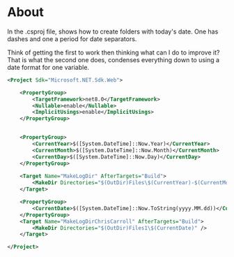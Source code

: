# About

In the .csproj file, shows how to create folders with today's date. One has dashes and one a period for date separators.

Think of getting the first to work then thinking what can I do to improve it? That is what the second one does, condenses everything down to using a date format for one variable.


```xml
<Project Sdk="Microsoft.NET.Sdk.Web">

	<PropertyGroup>
		<TargetFramework>net8.0</TargetFramework>
		<Nullable>enable</Nullable>
		<ImplicitUsings>enable</ImplicitUsings>
	</PropertyGroup>


	<PropertyGroup>
		<CurrentYear>$([System.DateTime]::Now.Year)</CurrentYear>
		<CurrentMonth>$([System.DateTime]::Now.Month)</CurrentMonth>
		<CurrentDay>$([System.DateTime]::Now.Day)</CurrentDay>
	</PropertyGroup>
	
	<Target Name="MakeLogDir" AfterTargets="Build">
		<MakeDir Directories="$(OutDir)Files\$(CurrentYear)-$(CurrentMonth)-$(CurrentDay)" />
	</Target>

	<PropertyGroup>
		<CurrentDate>$([System.DateTime]::Now.ToString(yyyy.MM.dd))</CurrentDate>
	</PropertyGroup>
	<Target Name="MakeLogDirChrisCarroll" AfterTargets="Build">
		<MakeDir Directories="$(OutDir)Files1\$(CurrentDate)" />
	</Target>

</Project>



```